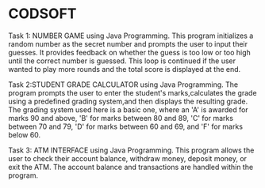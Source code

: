 # CODSOFT

Task 1: NUMBER GAME using Java Programming.
This program initializes a random number as the secret number and prompts the user to input their guesses. 
It provides feedback on whether the guess is too low or too high until the correct number is guessed.
This loop is continued if the user wanted to play more rounds and the total score is displayed at the end.

Task 2:STUDENT GRADE CALCULATOR using Java Programming.
The program prompts the user to enter the student's marks,calculates the grade using a predefined grading system,and then displays the resulting grade.
The grading system used here is a basic one, where an 'A' is awarded for marks 90 and above, 'B' for marks between 80 and 89, 'C' for marks between 70 and 79, 'D' for marks between 60 and 69, and 'F' for marks below 60.

Task 3: ATM INTERFACE using Java Programming.
This program allows the user to check their account balance, withdraw money, deposit money, or exit the ATM.
The account balance and transactions are handled within the program.
